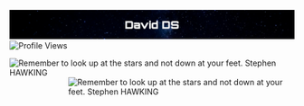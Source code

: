 [![David DS](https://raw.githubusercontent.com/DavidDSfr/DavidDSfr/main/header.png)](https://davidds.fr/)
![Profile Views](https://komarev.com/ghpvc/?username=daviddsfr&style=flat-square&color=0d2550&label=VIEWS)

<img src="https://metrics.lecoq.io/daviddsfr?template=classic&isocalendar=1&base=header%2C%20activity%2C%20community%2C%20repositories%2C%20metadata&base.indepth=false&base.hireable=false&base.skip=false&isocalendar=false&isocalendar.duration=half-year&config.timezone=Europe%2FParis" alt="Remember to look up at the stars and not down at your feet. Stephen HAWKING">
<img src="https://davidds.fr/img/look-up-shawking.png" width="400" align="right" alt="Remember to look up at the stars and not down at your feet. Stephen HAWKING">
